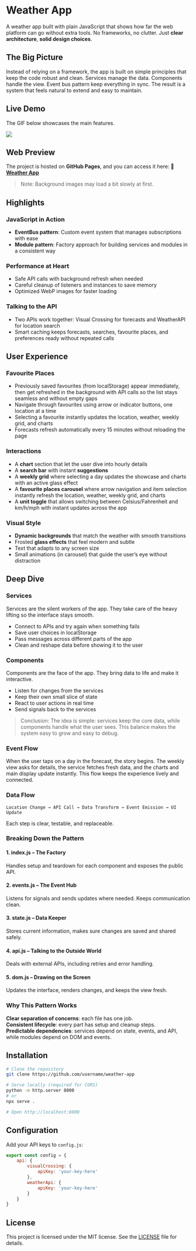 # Weather App

A weather app built with plain JavaScript that shows how far the web platform can go without extra tools. 
No frameworks, no clutter. Just **clear architecture**, **solid design choices**.

## The Big Picture

Instead of relying on a framework, the app is built on simple principles that keep the code robust and clean. 
Services manage the data. Components handle the view. Event bus pattern keep everything in sync. 
The result is a system that feels natural to extend and easy to maintain.

## Live Demo

The GIF below showcases the main features.

![](weather-app-demo.gif)

## Web Preview

The project is hosted on **GitHub Pages**, and you can access it here: 🔗 **[Weather App](https://ozenselin.github.io/weather-app/)**
> Note: Background images may load a bit slowly at first.

## Highlights

### JavaScript in Action  
- **EventBus pattern**: Custom event system that manages subscriptions with ease  
- **Module pattern**: Factory approach for building services and modules in a consistent way  

### Performance at Heart  
- Safe API calls with background refresh when needed
- Careful cleanup of listeners and instances to save memory  
- Optimized WebP images for faster loading  

### Talking to the API  
- Two APIs work together: Visual Crossing for forecasts and WeatherAPI for location search  
- Smart caching keeps forecasts, searches, favourite places, and preferences ready without repeated calls  

## User Experience

### Favourite Places  
- Previously saved favourites (from localStorage) appear immediately, then get refreshed in the background with API calls so the list stays seamless and without empty gaps  
- Navigate through favourites using arrow or indicator buttons, one location at a time
- Selecting a favourite instantly updates the location, weather, weekly grid, and charts  
- Forecasts refresh automatically every 15 minutes without reloading the page  

### Interactions  
- A **chart** section that let the user dive into hourly details  
- A **search bar** with instant **suggestions**  
- A **weekly grid** where selecting a day updates the showcase and charts with an active glass effect  
- A **favourite places carousel** where arrow navigation and item selection instantly refresh the location, weather, weekly grid, and charts  
- A **unit toggle** that allows switching between Celsius/Fahrenheit and km/h/mph with instant updates across the app

### Visual Style  
- **Dynamic backgrounds** that match the weather with smooth transitions  
- Frosted **glass effects** that feel modern and subtle  
- Text that adapts to any screen size  
- Small animations (in carousel) that guide the user’s eye without distraction

## Deep Dive

### Services  
Services are the silent workers of the app. They take care of the heavy lifting so the interface stays smooth.  
- Connect to APIs and try again when something fails  
- Save user choices in localStorage  
- Pass messages across different parts of the app  
- Clean and reshape data before showing it to the user  

### Components  
Components are the face of the app. They bring data to life and make it interactive.  
- Listen for changes from the services  
- Keep their own small slice of state  
- React to user actions in real time  
- Send signals back to the services  

> Conclusion: The idea is simple: services keep the core data, while components handle what the user sees. This balance makes the system easy to grow and easy to debug.

### Event Flow  
When the user taps on a day in the forecast, the story begins. The weekly view asks for details, 
the service fetches fresh data, and the charts and main display update instantly. 
This flow keeps the experience lively and connected.

### Data Flow
```
Location Change → API Call → Data Transform → Event Emission → UI Update
```
Each step is clear, testable, and replaceable.

### Breaking Down the Pattern

#### 1. index.js – The Factory
Handles setup and teardown for each component and exposes the public API.

#### 2. events.js – The Event Hub  
Listens for signals and sends updates where needed. Keeps communication clean.

#### 3. state.js – Data Keeper  
Stores current information, makes sure changes are saved and shared safely.

#### 4. api.js – Talking to the Outside World  
Deals with external APIs, including retries and error handling.

#### 5. dom.js – Drawing on the Screen  
Updates the interface, renders changes, and keeps the view fresh.

### Why This Pattern Works  

**Clear separation of concerns**: each file has one job.  
**Consistent lifecycle**: every part has setup and cleanup steps.  
**Predictable dependencies**: services depend on state, events, and API, while modules depend on DOM and events.  

## Installation

```bash
# Clone the repository
git clone https://github.com/username/weather-app

# Serve locally (required for CORS)
python -m http.server 8000
# or
npx serve .

# Open http://localhost:8000
```

## Configuration

Add your API keys to `config.js`:
```javascript
export const config = {
    api: {
        visualCrossing: {
            apiKey: 'your-key-here'
        },
        weatherApi: {
            apiKey: 'your-key-here'
        }
    }
}
```

## License

This project is licensed under the MIT license. See the [LICENSE](LICENSE) file for details.
